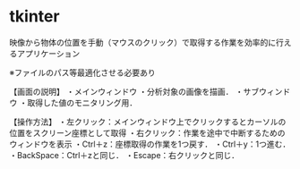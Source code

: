 # tkinter
映像から物体の位置を手動（マウスのクリック）で取得する作業を効率的に行えるアプリケーション

※ファイルのパス等最適化させる必要あり

【画面の説明】
・メインウィンドウ
  ・分析対象の画像を描画．
・サブウィンドウ
  ・取得した値のモニタリング用．

【操作方法】
・左クリック：メインウィンドウ上でクリックするとカーソルの位置をスクリーン座標として取得
・右クリック：作業を途中で中断するためのウィンドウを表示
・Ctrl＋z：座標取得の作業を1つ戻す．
・Ctrl＋y：1つ進む．
・BackSpace：Ctrl＋zと同じ．
・Escape：右クリックと同じ．
